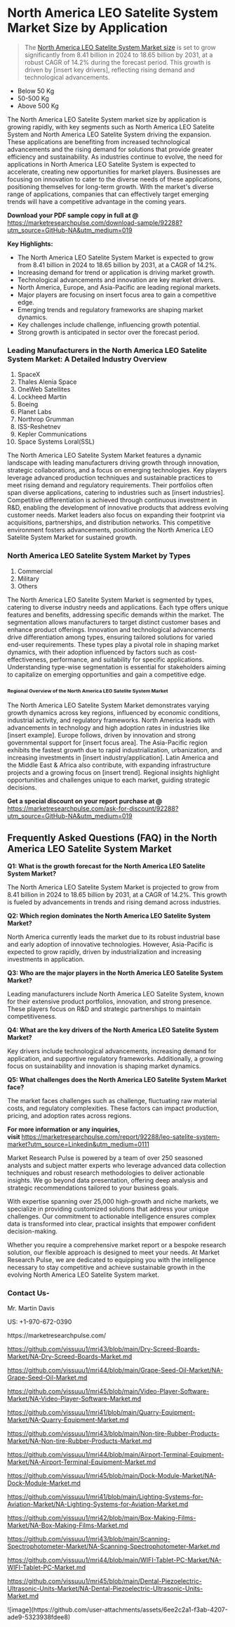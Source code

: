 <h1>North America LEO Satelite System Market&nbsp;Size by Application</h1><blockquote><p>The <a href="https://marketresearchpulse.com/download-sample/92288?utm_source=GitHub-NA&amp;utm_medium=019">North America LEO Satelite System Market size</a> is set to grow significantly from 8.41 billion in 2024 to 18.65 billion by 2031, at a robust CAGR of 14.2% during the forecast period. This growth is driven by [insert key drivers], reflecting rising demand and technological advancements.</p></blockquote><ul><li>Below 50 Kg<li> 50-500 Kg<li> Above 500 Kg</li></ul><p>The North America LEO Satelite System market size by application is growing rapidly, with key segments such as North America LEO Satelite System and North America LEO Satelite System driving the expansion. These applications are benefiting from increased technological advancements and the rising demand for solutions that provide greater efficiency and sustainability. As industries continue to evolve, the need for applications in North America LEO Satelite System is expected to accelerate, creating new opportunities for market players. Businesses are focusing on innovation to cater to the diverse needs of these applications, positioning themselves for long-term growth. With the market's diverse range of applications, companies that can effectively target emerging trends will have a competitive advantage in the coming years.</p><p><strong>Download your PDF sample copy in full at @ </strong><a href="https://marketresearchpulse.com/download-sample/92288?utm_source=GitHub-NA&amp;utm_medium=019">https://marketresearchpulse.com/download-sample/92288?utm_source=GitHub-NA&amp;utm_medium=019</a></p><p><strong>Key Highlights: </strong></p><ul><li>The North America LEO Satelite System Market is expected to grow from 8.41 billion in 2024 to 18.65 billion by 2031, at a CAGR of 14.2%.</li><li>Increasing demand for trend or application is driving market growth.</li><li>Technological advancements and innovation are key market drivers.</li><li>North America, Europe, and Asia-Pacific are leading regional markets.</li><li>Major players are focusing on insert focus area to gain a competitive edge.</li><li>Emerging trends and regulatory frameworks are shaping market dynamics.</li><li>Key challenges include challenge, influencing growth potential.</li><li>Strong growth is anticipated in sector over the forecast period.</li></ul><h3>Leading Manufacturers in the North America LEO Satelite System Market: A Detailed Industry Overview</h3><ol><li>SpaceX</li><li>Thales Alenia Space</li><li>OneWeb Satellites</li><li>Lockheed Martin</li><li>Boeing</li><li>Planet Labs</li><li>Northrop Grumman</li><li>ISS-Reshetnev</li><li>Kepler Communications</li><li>Space Systems Loral(SSL)</li></ol><div class="flex max-w-full flex-col flex-grow"><div class="min-h-8 text-message flex w-full flex-col items-end gap-2 whitespace-normal break-words [.text-message+&amp;]:mt-5" dir="auto" data-message-author-role="assistant" data-message-id="fd8432e4-4910-450d-b182-61b7bfb0a01f" data-message-model-slug="gpt-4o"><div class="flex w-full flex-col gap-1 empty:hidden first:pt-[3px]"><div class="markdown prose w-full break-words dark:prose-invert light"><p>The North America LEO Satelite System Market features a dynamic landscape with leading manufacturers driving growth through innovation, strategic collaborations, and a focus on emerging technologies. Key players leverage advanced production techniques and sustainable practices to meet rising demand and regulatory requirements. Their portfolios often span diverse applications, catering to industries such as [insert industries]. Competitive differentiation is achieved through continuous investment in R&amp;D, enabling the development of innovative products that address evolving customer needs. Market leaders also focus on expanding their footprint via acquisitions, partnerships, and distribution networks. This competitive environment fosters advancements, positioning the North America LEO Satelite System Market for sustained growth.</p></div></div></div></div><h3>North America LEO Satelite System Market by Types</h3><ol><li>Commercial<li> Military<li> Others</li></ol><div class="flex max-w-full flex-col flex-grow"><div class="min-h-8 text-message flex w-full flex-col items-end gap-2 whitespace-normal break-words [.text-message+&amp;]:mt-5" dir="auto" data-message-author-role="assistant" data-message-id="084470be-0bb7-4664-bddf-5156b4f41249" data-message-model-slug="gpt-4o-mini"><div class="flex w-full flex-col gap-1 empty:hidden first:pt-[3px]"><div class="markdown prose w-full break-words dark:prose-invert light"><p>The North America LEO Satelite System Market is segmented by types, catering to diverse industry needs and applications. Each type offers unique features and benefits, addressing specific demands within the market. The segmentation allows manufacturers to target distinct customer bases and enhance product offerings. Innovation and technological advancements drive differentiation among types, ensuring tailored solutions for varied end-user requirements. These types play a pivotal role in shaping market dynamics, with their adoption influenced by factors such as cost-effectiveness, performance, and suitability for specific applications. Understanding type-wise segmentation is essential for stakeholders aiming to capitalize on emerging opportunities and gain a competitive edge.</p></div></div></div></div><h3><span style="font-size: 11px;">Regional Overview of the North America LEO Satelite System Market</span></h3><div class="flex max-w-full flex-col flex-grow"><div class="min-h-8 text-message flex w-full flex-col items-end gap-2 whitespace-normal break-words [.text-message+&amp;]:mt-5" dir="auto" data-message-author-role="assistant" data-message-id="e9038762-ce64-4e30-91c9-9bd413514231" data-message-model-slug="gpt-4o-mini"><div class="flex w-full flex-col gap-1 empty:hidden first:pt-[3px]"><div class="markdown prose w-full break-words dark:prose-invert light"><p>The North America LEO Satelite System Market demonstrates varying growth dynamics across key regions, influenced by economic conditions, industrial activity, and regulatory frameworks. North America leads with advancements in technology and high adoption rates in industries like [insert example]. Europe follows, driven by innovation and strong governmental support for [insert focus area]. The Asia-Pacific region exhibits the fastest growth due to rapid industrialization, urbanization, and increasing investments in [insert industry/application]. Latin America and the Middle East &amp; Africa also contribute, with expanding infrastructure projects and a growing focus on [insert trend]. Regional insights highlight opportunities and challenges unique to each market, guiding strategic decisions.</p></div></div></div></div><p><strong>Get a special discount on your report purchase at @ </strong><a href="https://marketresearchpulse.com/ask-for-discount/92288?utm_source=GitHub-NA&amp;utm_medium=019">https://marketresearchpulse.com/ask-for-discount/92288?utm_source=GitHub-NA&amp;utm_medium=019</a></p><h2>Frequently Asked Questions (FAQ) in the North America LEO Satelite System Market</h2><p><strong>Q1: What is the growth forecast for the North America LEO Satelite System Market?</strong></p><p>The North America LEO Satelite System Market is projected to grow from 8.41 billion in 2024 to 18.65 billion by 2031, at a CAGR of 14.2%. This growth is fueled by advancements in trends and rising demand across industries.</p><p><strong>Q2: Which region dominates the North America LEO Satelite System Market?</strong></p><p>North America currently leads the market due to its robust industrial base and early adoption of innovative technologies. However, Asia-Pacific is expected to grow rapidly, driven by industrialization and increasing investments in application.</p><p><strong>Q3: Who are the major players in the North America LEO Satelite System Market?</strong></p><p>Leading manufacturers include North America LEO Satelite System, known for their extensive product portfolios, innovation, and strong presence. These players focus on R&amp;D and strategic partnerships to maintain competitiveness.</p><p><strong>Q4: What are the key drivers of the North America LEO Satelite System Market?</strong></p><p>Key drivers include technological advancements, increasing demand for application, and supportive regulatory frameworks. Additionally, a growing focus on sustainability and innovation is shaping market dynamics.</p><p><strong>Q5: What challenges does the North America LEO Satelite System Market face?</strong></p><p>The market faces challenges such as challenge, fluctuating raw material costs, and regulatory complexities. These factors can impact production, pricing, and adoption rates across regions.</p><p><strong>For more information or any inquiries, visit&nbsp;</strong><a href="https://marketresearchpulse.com/report/92288/leo-satelite-system-market?utm_source=Linkedin&utm_medium=0111">https://marketresearchpulse.com/report/92288/leo-satelite-system-market?utm_source=Linkedin&utm_medium=0111</a></p><p>Market Research Pulse is powered by a team of over 250 seasoned analysts and subject matter experts who leverage advanced data collection techniques and robust research methodologies to deliver actionable insights. We go beyond data presentation, offering deep analysis and strategic recommendations tailored to your business goals.</p><p>With expertise spanning over 25,000 high-growth and niche markets, we specialize in providing customized solutions that address your unique challenges. Our commitment to actionable intelligence ensures complex data is transformed into clear, practical insights that empower confident decision-making.</p><p>Whether you require a comprehensive market report or a bespoke research solution, our flexible approach is designed to meet your needs. At Market Research Pulse, we are dedicated to equipping you with the intelligence necessary to stay competitive and achieve sustainable growth in the evolving North America LEO Satelite System market.</p><h3><strong>Contact Us-</strong></h3><p>Mr. Martin Davis</p><p>US: +1-970-672-0390</p><p>https://marketresearchpulse.com/</p><p><a href="https://github.com/vissuuu1/mri43/blob/main/Dry-Screed-Boards-Market/NA-Dry-Screed-Boards-Market.md">https://github.com/vissuuu1/mri43/blob/main/Dry-Screed-Boards-Market/NA-Dry-Screed-Boards-Market.md</a></p><p><a href="https://github.com/vissuuu1/mri44/blob/main/Grape-Seed-Oil-Market/NA-Grape-Seed-Oil-Market.md">https://github.com/vissuuu1/mri44/blob/main/Grape-Seed-Oil-Market/NA-Grape-Seed-Oil-Market.md</a></p><p><a href="https://github.com/vissuuu1/mri45/blob/main/Video-Player-Software-Market/NA-Video-Player-Software-Market.md">https://github.com/vissuuu1/mri45/blob/main/Video-Player-Software-Market/NA-Video-Player-Software-Market.md</a></p><p><a href="https://github.com/vissuuu1/mri41/blob/main/Quarry-Equipment-Market/NA-Quarry-Equipment-Market.md">https://github.com/vissuuu1/mri41/blob/main/Quarry-Equipment-Market/NA-Quarry-Equipment-Market.md</a></p><p><a href="https://github.com/vissuuu1/mri43/blob/main/Non-tire-Rubber-Products-Market/NA-Non-tire-Rubber-Products-Market.md">https://github.com/vissuuu1/mri43/blob/main/Non-tire-Rubber-Products-Market/NA-Non-tire-Rubber-Products-Market.md</a></p><p><a href="https://github.com/vissuuu1/mri44/blob/main/Airport-Terminal-Equipment-Market/NA-Airport-Terminal-Equipment-Market.md">https://github.com/vissuuu1/mri44/blob/main/Airport-Terminal-Equipment-Market/NA-Airport-Terminal-Equipment-Market.md</a></p><p><a href="https://github.com/vissuuu1/mri45/blob/main/Dock-Module-Market/NA-Dock-Module-Market.md">https://github.com/vissuuu1/mri45/blob/main/Dock-Module-Market/NA-Dock-Module-Market.md</a></p><p><a href="https://github.com/vissuuu1/mri41/blob/main/Lighting-Systems-for-Aviation-Market/NA-Lighting-Systems-for-Aviation-Market.md">https://github.com/vissuuu1/mri41/blob/main/Lighting-Systems-for-Aviation-Market/NA-Lighting-Systems-for-Aviation-Market.md</a></p><p><a href="https://github.com/vissuuu1/mri42/blob/main/Box-Making-Films-Market/NA-Box-Making-Films-Market.md">https://github.com/vissuuu1/mri42/blob/main/Box-Making-Films-Market/NA-Box-Making-Films-Market.md</a></p><p><a href="https://github.com/vissuuu1/mri43/blob/main/Scanning-Spectrophotometer-Market/NA-Scanning-Spectrophotometer-Market.md">https://github.com/vissuuu1/mri43/blob/main/Scanning-Spectrophotometer-Market/NA-Scanning-Spectrophotometer-Market.md</a></p><p><a href="https://github.com/vissuuu1/mri44/blob/main/WIFI-Tablet-PC-Market/NA-WIFI-Tablet-PC-Market.md">https://github.com/vissuuu1/mri44/blob/main/WIFI-Tablet-PC-Market/NA-WIFI-Tablet-PC-Market.md</a></p><p><a href="https://github.com/vissuuu1/mri45/blob/main/Dental-Piezoelectric-Ultrasonic-Units-Market/NA-Dental-Piezoelectric-Ultrasonic-Units-Market.md">https://github.com/vissuuu1/mri45/blob/main/Dental-Piezoelectric-Ultrasonic-Units-Market/NA-Dental-Piezoelectric-Ultrasonic-Units-Market.md</a></p>
![image](https://github.com/user-attachments/assets/6ee2c2a1-f3ab-4207-ade9-5323938fdee8)
